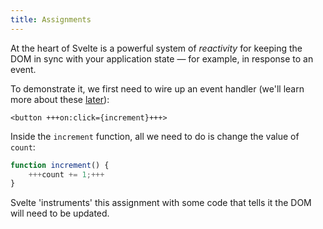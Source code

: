 ```yaml
---
title: Assignments
---
```


At the heart of Svelte is a powerful system of _reactivity_ for keeping the DOM in sync with your application state — for example, in response to an event.

To demonstrate it, we first need to wire up an event handler (we'll learn more about these [later](/tutorial/dom-events)):

```svelte
<button +++on:click={increment}+++>
```

Inside the `increment` function, all we need to do is change the value of `count`:

```js
function increment() {
	+++count += 1;+++
}
```

Svelte 'instruments' this assignment with some code that tells it the DOM will need to be updated.
